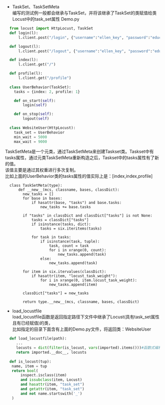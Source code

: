 + TaskSet、TaskSetMeta  
  编写的测试例一般都会继承与TaskSet，并将该继承了TaskSet的类赋值给类Locust中的task_set属性
  Demo.py  
```python
  from locust import HttpLocust, TaskSet
  def login(l):
      l.client.post("/login", {"username":"ellen_key", "password":"education"})

  def logout(l):
      l.client.post("/logout", {"username":"ellen_key", "password":"education"})

  def index(l):
      l.client.get("/")

  def profile(l):
      l.client.get("/profile")
      
  class UserBehavior(TaskSet):
    tasks = {index: 2, profile: 1}

    def on_start(self):
        login(self)

    def on_stop(self):
        logout(self)
        
  class WebsiteUser(HttpLocust):
    task_set = UserBehavior
    min_wait = 5000
    max_wait = 9000
```
  TaskSetMeta是一个元类，通过TaskSetMeta来创建Taskset类。Taskset中有tasks属性，通过元类TaskSetMeta重新构造之后，Taskset中的tasks属性有了新的值。  
  该值主要是通过其权重进行多次复制。    
  比如上面的UserBehavior类的tasks属性的值实际上是：[index,index,profile]   
```
  class TaskSetMeta(type):
      def __new__(mcs, classname, bases, classDict):
        new_tasks = []
        for base in bases:
            if hasattr(base, "tasks") and base.tasks:
                new_tasks += base.tasks
        
        if "tasks" in classDict and classDict["tasks"] is not None:
            tasks = classDict["tasks"]
            if isinstance(tasks, dict):
                tasks = six.iteritems(tasks)
            
            for task in tasks:
                if isinstance(task, tuple):
                    task, count = task
                    for i in xrange(0, count):
                        new_tasks.append(task)
                else:
                    new_tasks.append(task)
        
        for item in six.itervalues(classDict):
            if hasattr(item, "locust_task_weight"):
                for i in xrange(0, item.locust_task_weight):
                    new_tasks.append(item)
        
        classDict["tasks"] = new_tasks
        
        return type.__new__(mcs, classname, bases, classDict)
```
+ load_locustfile  
   load_locustfile函数是返回指定路径下文件中继承了Locust(具有task_set属性且有已经赋值)的类，  
   比如指定的目录下面含有上面的Demo.py文件，将返回类：WebsiteUser  
 ```python
   def load_locustfile(path):
      ...
      locusts = dict(filter(is_locust, vars(imported).items()))#函数式编程，locusts是一个
      return imported.__doc__, locusts
   
   def is_locust(tup):
    name, item = tup
    return bool(
        inspect.isclass(item)
        and issubclass(item, Locust)
        and hasattr(item, "task_set")
        and getattr(item, "task_set")
        and not name.startswith('_')
    )
 ```
